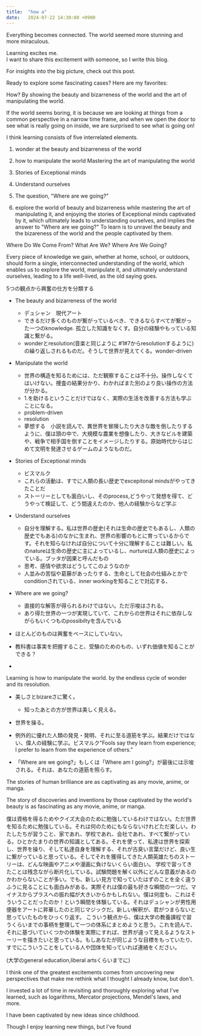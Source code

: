 ```yaml
---
title:  "how a"
date:   2024-07-22 14:30:00 +0900
---
```




Everything becomes connected.
The world seemed more stunning and more miraculous.


Learning excites me.  
I want to share this excitement with someone, so I write this blog.

For insights into the big picture, check out this post.


Ready to explore some fascinating cases? Here are my favorites:


How? By showing the beauty and bizarreness of the world and the art of manipulating the world.

If the world seems boring, it is because we are looking at things from a common perspective in a narrow time frame, and when we open the door to see what is really going on inside, we are surprised to see what is going on!



I think learning consists of five interrelated elements.

1. wonder at the beauty and bizarreness of the world
2. how to manipulate the world Mastering the art of manipulating the world
3. Stories of Exceptional minds
4. Understand ourselves
5. The question, "Where are we going?"


1.  explore the world of  beauty and bizarreness while mastering the art of manipulating it, and enjoying the stories of Exceptional minds captivated by it, which ultimately leads to understanding ourselves, and implies the answer to "Where are we going?"
To learn is to unravel the beauty and the bizareness of the world and the people captivated by them.

Where Do We Come From? What Are We? Where Are We Going?

Every piece of knowledge we gain, whether at home, school, or outdoors, should form a single, interconnected understanding of the world, which enables us to explore the world, manipulate it, and ultimately understand ourselves, leading to a life well-lived, as the old saying goes.

5つの観点から興奮の仕方を分類する

- The beauty and bizarreness of the world
	- デュシャン　現代アート
	- できるだけ多くのものが繋がっているべき、できるならすべてが繋がった一つのknowledge. 孤立した知識をなくす。自分の経験やもっている知識と繋がる。
	- wonderとresolution(音楽と同じように #1#7からresolutionするように)の繰り返しされるものだ。そうして世界が見えてくる。wonder-driven 
- Manipulate the world
	- 世界の構造を知るためには、ただ観察することは不十分。操作しなくてはいけない。捜査の結果分かり、わかればまた別のより良い操作の方法が分かる。
	- 1.を助けるということだけではなく、実際の生活を改善する方法も学ぶことになる。
	- problem-driven 
	- resolution
	- 夢想する　小説を読んで、異世界を冒険したり大きな敵を倒したりするように、僕は頭の中で、大規模な農業を想像したり、大きなビルを建築や、戦争で相手国を倒すことをイメージしたりする。原始時代からはじめて文明を発達させるゲームのようなものだ。
- Stories of Exceptional minds
	- ビスマルク
	- これらの活動は、すでに人類の長い歴史でexcepitonal mindsがやってきたことだ
	- ストーリーとしても面白いし、そのprocess,どうやって発想を得て、どうやって検証して、どう間違えたのか、他人の経験からなど学ぶ　
- Understand ourselves
	- 自分を理解する。私は世界の歴史(それは生命の歴史でもあるし、人類の歴史でもある)のなかに生まれ、世界の影響のもとに育っているからです。それを知らなければ自分について十分に理解することは難しい。私のnatureは生命の歴史に主によっているし、nurtureは人類の歴史によっている。ブッタが因果と呼んだもの
	- 思考、感情や欲求はどうしてこのようなのか
	- 人並みの苦悩や葛藤があったりする、生命として社会の仕組みとかでconditionされている、inner workingを知ることで対応する、
- Where are we going? 
	- 直接的な解答が得られるわけではない。ただ示唆はされる。
	- あり得た世界の一つが実現していて、これからの世界はそれに依存しながらもいくつものpossibiltyを含んでいる

- ほとんどのものは興奮をベースにしていない。
- 教科書は事実を把握すること、受験のためのもの、いずれ価値を知ることができる？
- 


Learning is how to manipulate the world.
by the endless cycle of wonder and its resolution.




- 美しさとbizareさに驚く。
	- 知ったあとの方が世界は美しく見える。
	
- 世界を操る。
- 例外的に優れた人類の発見・発明、それに至る道筋を学ぶ。結果だけではない、偉人の経験に学ぶ。ビスマルク"Fools say they learn from experience; I prefer to learn from the experience of others."

- 「Where are we going?」もしくは「Where am I going?」が最後には示唆される。それは、あなたの道筋を照らす。



The stories of human brilliance are as captivating as any movie, anime, or manga.

The story of discoveries and inventions by those captivated by the world's beauty is as fascinating as any movie, anime, or manga.

僕は資格を得るためやクイズ大会のために勉強しているわけではない。ただ世界を知るために勉強している。それは何のためにもならないけれどただ楽しい。わたしたちが習うこと、家であれ、学校であれ、会社であれ、すべて繋がっている。ひとかたまりの世界の知識としてある。それを使って、私達は世界を探索し、世界を操り、そして私達自身を理解する、それが古臭い言葉だけど、良い生に繋がっていると思っている。そしてそれを獲得してきた人類英雄たちのストーリーは、どんな映画やアニメや漫画に負けないくらい面白い。
学校で習ってきたことは残念ながら断片化している。試験問題を解く以外にどんな意義があるのかわからないことが多い。でも、新しい見方で知っていたはずのことを全く違うふうに見ることにも面白みがある。実際それは僕の最も好きな瞬間の一つだ。マイナスからプラスへの振れ幅が大きいからかもしれない。僕は何度も、これはそういうことだったのか！という瞬間を体験している。それはデュシャンが男性用便器をアートに昇華したのと同じマジックだ。新しい解釈が、君がつまらないと思っていたものをひっくり返す。
こういう観点から、僕は大学の教養課程で習うくらいまでの事柄を整理して一つの体系にまとめようと思う。これを読んで、それに基づいていくつかの体験を実際にすれば、世界が違って見えるようなストーリーを描きたいと思っている。もしあなたが同じような目標をもっていたり、すでにこういうことをしている人や団体を知っていれば連絡をください。

(大学のgeneral education,liberal artsくらいまでに)

I think one of the greatest excitements comes from uncovering new perspectives that make me rethink what I thought I already know, but don't. 

I invested a lot of time in revisiting and thoroughly exploring what I've learned, such as logarithms, Mercator projections, Mendel's laws, and more. 

I have been captivated by new ideas since childhood. 


Though I enjoy learning new things, but I've found 

